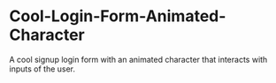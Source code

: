 # Cool-Login-Form-Animated-Character
A cool signup login form with an animated character that interacts with inputs of the user.
